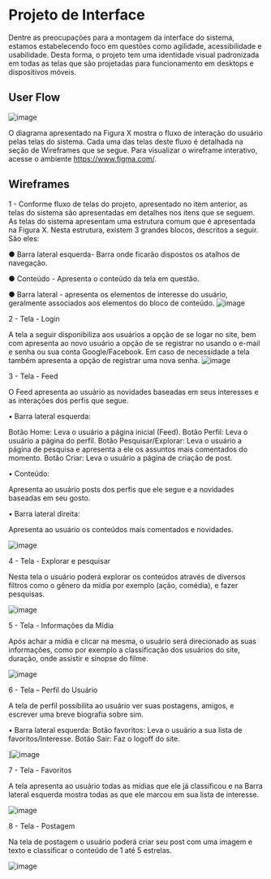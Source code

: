 
# Projeto de Interface

Dentre as preocupações para a montagem da interface do sistema, estamos estabelecendo foco em questões como agilidade, acessibilidade e usabilidade. Desta forma, o projeto tem uma identidade visual padronizada em todas as telas que são projetadas para funcionamento em desktops e dispositivos móveis. 
## User Flow
![image](https://github.com/ICEI-PUC-Minas-PMV-ADS/pmv-ads-2023-1-e1-proj-web-t11-pmv-ads-2023-1-e1-proj-web-t11-01/assets/111918966/3c779368-6143-4052-93b6-b1cb8443d57e)





O diagrama apresentado na Figura X mostra o fluxo de interação do usuário pelas telas do sistema. Cada uma das telas deste fluxo é detalhada na seção de Wireframes que se segue. Para visualizar o wireframe interativo, acesse o ambiente https://www.figma.com/. 


## Wireframes


1 - Conforme fluxo de telas do projeto, apresentado no item anterior, as telas do sistema são apresentadas em detalhes nos itens que se seguem. As telas do sistema apresentam uma estrutura comum que é apresentada na Figura X. Nesta estrutura, existem 3 grandes blocos, descritos a seguir. São eles:

●	Barra lateral esquerda- Barra onde ficarão dispostos os atalhos de navegação.

●	Conteúdo - Apresenta o conteúdo da tela em questão.

●	Barra lateral - apresenta os elementos de interesse do usuário, geralmente associados aos elementos do bloco de conteúdo.
![image](https://github.com/ICEI-PUC-Minas-PMV-ADS/pmv-ads-2023-1-e1-proj-web-t11-pmv-ads-2023-1-e1-proj-web-t11-01/assets/111918966/e4f278c7-57e7-485f-b38e-efe3ac512c5d)





2 - Tela - Login 

A tela a seguir disponibiliza aos usuários a opção de se logar no site, bem com apresenta ao novo usuário a opção de se registrar no usando o e-mail e senha ou sua conta Google/Facebook. Em caso de necessidade a tela também apresenta a opção de registrar uma nova senha. 
![image](https://github.com/ICEI-PUC-Minas-PMV-ADS/pmv-ads-2023-1-e1-proj-web-t11-pmv-ads-2023-1-e1-proj-web-t11-01/assets/111918966/3125af93-307c-4998-ae71-cf327874a2d4)



3 - Tela - Feed

O Feed apresenta ao usuário as novidades baseadas em seus interesses e as interações dos perfis que segue. 

•	Barra lateral esquerda:

Botão Home: Leva o usuário a página inicial (Feed). 
Botão Perfil: Leva o usuário a página do perfil.
Botão Pesquisar/Explorar: Leva o usuário a página de pesquisa e apresenta a ele os assuntos mais comentados do momento.
Botão Criar: Leva o usuário a página de criação de post. 

•	Conteúdo:

Apresenta ao usuário posts dos perfis que ele segue e a novidades baseadas em seu gosto.

•	Barra lateral direita:

Apresenta ao usuário os conteúdos mais comentados e novidades.

![image](https://github.com/ICEI-PUC-Minas-PMV-ADS/pmv-ads-2023-1-e1-proj-web-t11-pmv-ads-2023-1-e1-proj-web-t11-01/assets/111918966/95055f9f-b7c5-4d2b-b3bb-15d16c8f75b0)



4 - Tela - Explorar e pesquisar

Nesta tela o usuário poderá explorar os conteúdos através de diversos filtros como o gênero da mídia por exemplo (ação, comédia), e fazer pesquisas.

![image](https://github.com/ICEI-PUC-Minas-PMV-ADS/pmv-ads-2023-1-e1-proj-web-t11-pmv-ads-2023-1-e1-proj-web-t11-01/assets/111918966/6b476525-4c51-4490-ad4d-0bb0b6e7dce4)



5 - Tela - Informações da Mídia

Após achar a mídia e clicar na mesma, o usuário será direcionado as suas informações, como por exemplo a classificação dos usuários do site, duração, onde assistir e sinopse do filme.

![image](https://github.com/ICEI-PUC-Minas-PMV-ADS/pmv-ads-2023-1-e1-proj-web-t11-pmv-ads-2023-1-e1-proj-web-t11-01/assets/111918966/8616fb21-f290-46d0-9694-c608fee94c4e)



6 - Tela – Perfil do Usuário

A tela de perfil possibilita ao usuário ver suas postagens, amigos, e escrever uma breve biografia sobre sim. 

•	Barra lateral esquerda: 
Botão favoritos: Leva o usuário a sua lista de favoritos/Interesse.
Botão Sair: Faz o logoff do site.

]![image](https://github.com/ICEI-PUC-Minas-PMV-ADS/pmv-ads-2023-1-e1-proj-web-t11-pmv-ads-2023-1-e1-proj-web-t11-01/assets/111918966/8163c9ce-d555-48ea-9d55-1f4059976754)



7 - Tela - Favoritos

A tela apresenta ao usuário todas as mídias que ele já classificou e na Barra lateral esquerda mostra todas as que ele marcou em sua lista de interesse.

![image](https://github.com/ICEI-PUC-Minas-PMV-ADS/pmv-ads-2023-1-e1-proj-web-t11-pmv-ads-2023-1-e1-proj-web-t11-01/assets/111918966/72e142b0-619a-48da-8e5d-d737a3665ac0)


8 - Tela - Postagem

Na tela de postagem o usuário poderá criar seu post com uma imagem e texto e classificar o conteúdo de 1 até 5 estrelas.

![image](https://github.com/ICEI-PUC-Minas-PMV-ADS/pmv-ads-2023-1-e1-proj-web-t11-pmv-ads-2023-1-e1-proj-web-t11-01/assets/111918966/d7894432-95d4-4f23-9396-5c53617aeaa9)







 
